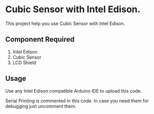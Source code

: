 <h1>Cubic Sensor with Intel Edison.</h1>
This project help you use Cubic Sensor with Intel Edison. 

<h2>Component Required</h2>
<ol>
  <li>Intel Edison</li>
  <li>Cubic Sensor</li>
  <li>LCD Shield</li>
</ol>

<h2>Usage</h2>
Use any Intel Edison compatible Arduino IDE to upload this code.

Serial Printing is commented in this code. In case you need them for debugging just uncomment them.
